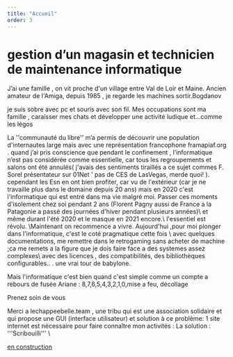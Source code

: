 ```yaml
---
title: "Accueil"
order: 3
---
```

gestion d’un magasin et technicien de maintenance informatique
=========
J’ai une famille , on vit proche d'un village entre  Val de Loir et Maine.
Ancien amateur de l'Amiga, depuis 1985 , je regarde les machines sortir.Bogdanov 

je suis sobre avec pc et souris avec son fil. Mes occupations sont ma famille , caraisser mes chats et développer une activité ludique et...comme les légos

La ''communauté du libre'' m’a permis de découvrir une population d'internautes large mais avec une représentation francophone framapiaf.org . quand j’ai pris conscience que pendant le confinement , l’informatique n’est pas considérée comme essentielle, car tous les regroupements et salons ont été annulés( j'avais des sentiments tiraillés a ce sujet commes F. Sorel présentateur sur 01Net ' pas de CES de LasVegas, merde quoi!  ). cependant les Esn en ont bien profiter, car vu de l'extérieur (car je ne travaille plus dans le domaine depuis 20 ans) mais en 2020 c'est l'informatique qui est entré dans ma vie malgré moi. 
Passer ces moments d'isolement chez  soi pendant 2 ans (Florent Pagny aussi de France a la Patagonie a passé des journées d'hiver pendant plusieurs années)\ et même durant l'été 2020 et le masque en 2021 encore.\ l'essentiel est révolu. \Maintenant on recommence a vivre.
Aujourd'hui ,pour moi plonger dans l'informatique, c'est le coté pragmatique cette fois \ avec quelques documentations, me remettre dans le retrogaming sans acheter de machine ;ca me remets a la figure que je dois faire face a des systemes assez complexes\ avec des licences , des compatibilités, des bibliothèques configurables.. . une vrai tour de babylone. 
 
Mais l'informatique c'est bien quand c'est simple comme un compte a rebours de fusée Ariane : 8,7,6,5,4,3,2,1,0,mise a feu, décollage

Prenez soin de vous  

Merci a lechappeebelle.team , une tribu qui est une association solidaire et qui propose une GUI (interface utilisateur) et solution à ce problème: 1 site internet est nécessaire pour faire connaître mon  activités : La solution : '''Scribouilli''' \

[en construction](https://github.com/verite72/mon-site-avec-scribouilli/blob/main/en%20construction.jpg) 